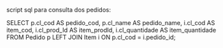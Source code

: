 script sql para consulta dos pedidos:

SELECT p.cl_cod AS pedido_cod, p.cl_name AS pedido_name,
       i.cl_cod AS item_cod, i.cl_prod_Id AS item_prodId, i.cl_quantidade AS item_quantidade
FROM Pedido p
LEFT JOIN Item i ON p.cl_cod = i.pedido_id;
